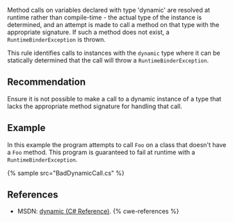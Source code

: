 Method calls on variables declared with type 'dynamic' are resolved at runtime rather than compile-time - the actual type of the instance is determined, and an attempt is made to call a method on that type with the appropriate signature. If such a method does not exist, a ` RuntimeBinderException` is thrown.

This rule identifies calls to instances with the `dynamic` type where it can be statically determined that the call will throw a `RuntimeBinderException`.


## Recommendation
Ensure it is not possible to make a call to a dynamic instance of a type that lacks the appropriate method signature for handling that call.


## Example
In this example the program attempts to call `Foo` on a class that doesn't have a `Foo` method. This program is guaranteed to fail at runtime with a ` RuntimeBinderException`.

{% sample src="BadDynamicCall.cs" %}

## References
* MSDN: [dynamic (C\# Reference)](http://msdn.microsoft.com/en-gb/library/dd264741.aspx).
{% cwe-references %}
